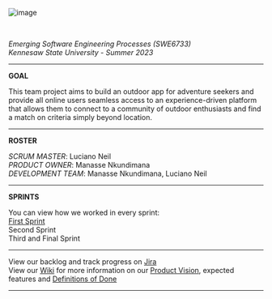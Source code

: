 ![image](https://github.com/ProManasse/SWE6733-Team3/assets/61759930/e5401caa-994e-4af5-af5e-e043d5095617)

<br>

*Emerging Software Engineering Processes (SWE6733)*
<br>
*Kennesaw State University - Summer 2023*
<br>
<hr>

**GOAL**

This team project aims to build an outdoor app for adventure seekers and provide all online users seamless access to an experience-driven platform that allows them to connect to a community of outdoor enthusiasts and find a match on criteria simply beyond location. 
<hr> 

**ROSTER**

*SCRUM MASTER*: Luciano Neil
<br>
*PRODUCT OWNER*: Manasse Nkundimana
<br>
*DEVELOPMENT TEAM*: Manasse Nkundimana, Luciano Neil

<hr>

**SPRINTS**

You can view how we worked in every sprint:
<br>
<a href="">First Sprint</a>
<br>
Second Sprint
<br>
Third and Final Sprint

<hr> 
View our backlog and track progress on <a href="https://manassenk.atlassian.net/jira/software/projects/ST/boards/1/timeline">Jira</a>
<br>
View our <a href="https://github.com/SWE6733-1/SWE6733/wiki">Wiki</a> for more information on our <a href="https://github.com/SWE6733-1/SWE6733/wiki/Product-Vision">Product Vision</a>, expected features and 
<a href="https://github.com/SWE6733-1/SWE6733/wiki/Definitions-of-Done">Definitions of Done</a>

<hr>
<br>


